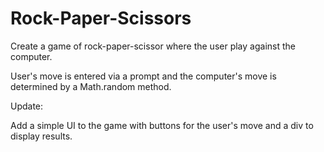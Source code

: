 # Rock-Paper-Scissors


Create a game of rock-paper-scissor where the user play against the computer.

User's move is entered via a prompt and the computer's move is determined by a Math.random method.

Update:

Add a simple UI to the game with buttons for the user's move and a div to display results.